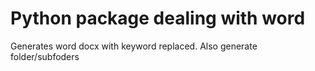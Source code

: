 

# Python package dealing with word

Generates word docx with keyword replaced. Also generate folder/subfoders

